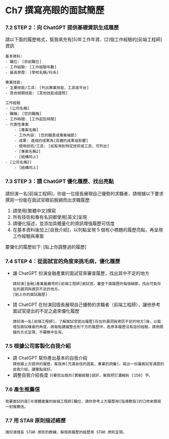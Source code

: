 # Ch7 撰寫亮眼的面試簡歷

### 7.2	STEP 2：向 ChatGPT 提供基礎資訊生成履歷

請以下面的履歷格式，幫我填充有[5]年工作年資、[2]個工作經驗的[前端工程師]資訊
```
基本資料:
- 職位: [目前職位]
- 工作經驗: [工作經驗年數]
- 最高學歷: [學校名稱/科系]

專業技能:
- 主要技能/工具: [列出專業技能、工具或平台]
- 其他相關技能: [其他技能或證照]

工作經驗
- [公司名稱]
- 職稱: [您的職稱]
- 工作時間: [工作起訖時間]
- 代表性專案
    - [專案名稱]
    - 工作內容: [您的職責或專案細節]
    - 成果: 達成的成果為[具體的成果或影響]
    - 使用技術/工具: [如有用到特定技術或工具，可列出]
    - [專案名稱2]
    - [結構同上]
- [公司名稱2]
    - [結構同上]
```

### 7.3	STEP 3：請 ChatGPT 優化履歷、找出亮點

請扮演一名[前端工程師]，你是一位擅長展現自己優勢的求職者，請根據以下要求撰寫一份能在面試官眼前脫穎而出求職履歷:
1. 請使用[繁體中文]撰寫
2. 所有技術和專有名詞都使用[英文]呈現
3. 請優化描述，並添加具體量化的資訊增強履歷可信度
4. 在基本資料後加上[自我介紹]，以列點呈現 5 個有小標題的履歷亮點，再呈現工作經驗與專案

要優化的履歷如下:
[貼上你調整過的履歷]

### 7.4	STEP 4：從面試官的角度來挑毛病，優化履歷

- 讓 ChatGPT 扮演金融產業的面試官來審查履歷，找出其中不足的地方  
    ```
    請扮演[金融]產業最嚴苛的[前端工程師]面試官，審查下面履歷的每個細節，找出可能存在的漏洞與資訊不足的地方。
    [貼上你的面試履歷]
    ```
- 請 ChatGPT 在扮演回擅長展現自己優勢的求職者（前端工程師），讓他參考面試官提出的不足之處來優化履歷
    ```
    請扮演一名[前端工程師]，了解面試官提出履歷[存在的漏洞與資訊不足的地方]後，以能增加面試機會的角度，將每點建議整合到下方的履歷中，若原本履歷沒有這份經驗，請用間接的方式呈現，不要無中生有。
    ```

### 7.5	根據公司客製化自我介紹

- 請 ChatGPT 幫你產出基本的自我介紹  
    `請依據上方提供的履歷，幫我用[充滿自信的語氣、專業的詞彙]，寫出一份讓面試官滿意的自我介紹，講重點就好。`
- 調整自我介紹長度
    `只要突出我的[實戰經驗]就好，幫我把它濃縮到 [150] 字。`

### 7.6	產生推薦信

```
我要面試的是[半導體產業的後端工程師]職位，請你參考上方履歷用[指導教授]的口吻來撰寫一封推薦信。
```

### 7.7	用 STAR 原則描述經歷

```
請扮演擅長 STAR 原則的教練，幫我將履歷的經歷用 STAR 原則呈現。
```